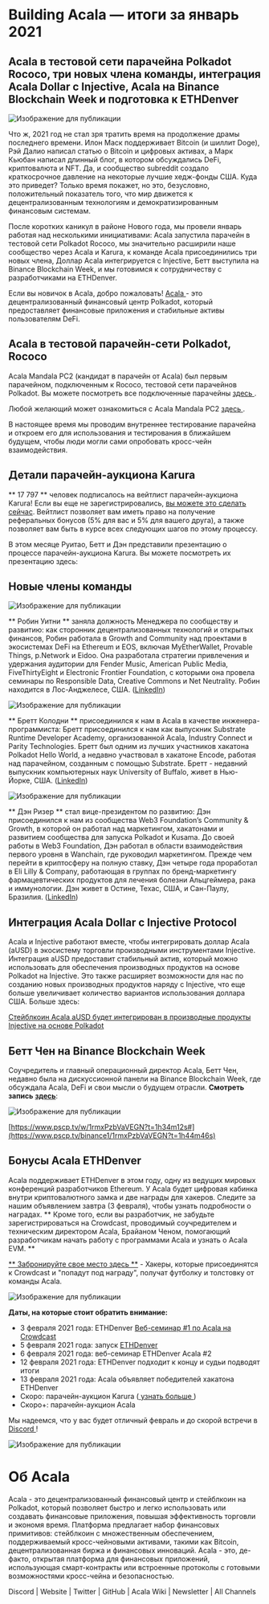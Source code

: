 # **Building Acala — итоги за январь 2021**

## Acala в тестовой сети парачейна Polkadot Rococo, три новых члена команды, интеграция Acala Dollar с Injective, Acala на Binance Blockchain Week и подготовка к ETHDenver

![Изображение для публикации](https://miro.medium.com/max/1600/0*AKMAckfj4PDxBHMX)

Что ж, 2021 год не стал зря тратить время на продолжение драмы последнего времени. Илон Маск поддерживает Bitcoin (и шиллит Doge), Рэй Далио написал статью о Bitcoin и цифровых активах, а Марк Кьюбан написал длинный блог, в котором обсуждались DeFi, криптовалюта и NFT. Да, и сообщество subreddit создало краткосрочное давление на некоторые лучшие хедж-фонды США. Куда это приведет? Только время покажет, но это, безусловно, положительный показатель того, что мир движется к децентрализованным технологиям и демократизированным финансовым системам.

После коротких каникул в районе Нового года, мы провели январь работая над несколькими инициативами: Acala запустила парачейн в тестовой сети Polkadot Rococo, мы значительно расширили наше сообщество через Acala и Karura, к команде Acala присоединились три новых члена, Доллар Acala интегрируется с Injective, Бетт выступила на Binance Blockchain Week, и мы готовимся к сотрудничеству с разработчиками на ETHDenver.

Если вы новичок в Acala, добро пожаловать! [ Acala ](http://acala.network) - это децентрализованный финансовый центр Polkadot, который предоставляет финансовые приложения и стабильные активы пользователям DeFi.

## **Acala в тестовой парачейн-сети Polkadot, Rococo**

Acala Mandala PC2 (кандидат в парачейн от Acala) был первым парачейном, подключенным к Rococo, тестовой сети парачейнов Polkadot. Вы можете посмотреть все подключенные парачейны [ здесь ](https://polkadot.js.org/apps/?rpc=wss%3A%2F%2Frococo-rpc.polkadot.io#/parachains).

Любой желающий может ознакомиться с Acala Mandala PC2 [ здесь ](https://polkadot.js.org/apps/?rpc=wss%3A%2F%2Frococo-1.acala.laminar.one%2Fws#/explorer).

В настоящее время мы проводим внутреннее тестирование парачейна и откроем его для использования и тестирования в ближайшем будущем, чтобы люди могли сами опробовать кросс-чейн взаимодействия.

## **Детали парачейн-аукциона Karura**

** 17 797 ** человек подписалось на вейтлист парачейн-аукциона Karura! Если вы еще не зарегистрировались, [ вы можете это сделать сейчас](https://forms.gle/WXC9FaLwj2ciCrhP9). Вейтлист позволяет вам иметь право на получение реферальных бонусов (5% для вас и 5% для вашего друга), а также позволяет вам быть в курсе всех следующих шагов по этому процессу.

В этом месяце Руитао, Бетт и Дэн представили презентацию о процессе парачейн-аукциона Karura. Вы можете посмотреть их презентацию здесь:

## **Новые члены команды**

![Изображение для публикации](https://miro.medium.com/max/198/1*CKAzfp_7ymaDkEABfbJxgw.png)

** Робин Уитни ** заняла должность Менеджера по сообществу и развитию: как сторонник децентрализованных технологий и открытых финансов, Робин работала в Growth and Community над проектами в экосистемах DeFi на Ethereum и EOS, включая MyEtherWallet, Provable Things, p.Network и Eidoo. Она разработала стратегии привлечения и удержания аудитории для Fender Music, American Public Media, FiveThirtyEight и Electronic Frontier Foundation, с которыми она провела семинары по Responsible Data, Creative Commons и Net Neutrality. Робин находится в Лос-Анджелесе, США. ([LinkedIn](https://www.linkedin.com/in/robinmwhitney/))

![Изображение для публикации](https://miro.medium.com/max/198/1*a4vDhjcZXc2CVqrlVo4Eaw.png)

** Бретт Колодни ** присоединился к нам в Acala в качестве инженера-программиста: Бретт присоединился к нам как выпускник Substrate Runtime Developer Academy, организованной Acala, Industry Connect и Parity Technologies. Бретт был одним из лучших участников хакатона Polkadot Hello World, а недавно участвовал в хакатоне Encode, работая над парачейном, созданным с помощью Substrate. Бретт - недавний выпускник компьютерных наук University of Buffalo, живет в Нью-Йорке, США. ([LinkedIn](https://www.linkedin.com/in/brett-kolodny/))

![Изображение для публикации](https://miro.medium.com/max/192/1*alFvyf2j_3VXZw0p7i4-Ig.png)

** Дэн Ризер ** стал вице-президентом по развитию: Дэн присоединился к нам из сообщества Web3 Foundation’s Community & Growth, в которой он работал над маркетингом, хакатонами и развитием сообщества для запуска Polkadot и Kusama. До своей работы в Web3 Foundation, Дэн работал в области взаимодействия первого уровня в Wanchain, где руководил маркетингом. Прежде чем перейти в криптосферу на полную ставку, Дэн четыре года проработал в Eli Lilly & Company, работающая в группах по бренд-маркетингу фармацевтических продуктов для лечения болезни Альцгеймера, рака и иммунологии. Дэн живет в Остине, Техас, США, и Сан-Паулу, Бразилия. ([LinkedIn](https://www.linkedin.com/in/reecer/))

## **Интеграция Acala Dollar с Injective Protocol**

Acala и Injective работают вместе, чтобы интегрировать доллар Acala (aUSD) в экосистему торговли производными инструментами Injective. Интеграция aUSD предоставит стабильный актив, который можно использовать для обеспечения производных продуктов на основе Polkadot на Injective. Это также расширяет возможности для нас по созданию новых производных продуктов наряду с Injective, что еще больше увеличивает количество вариантов использования доллара США. Больше здесь:

[Стейблкоин Acala aUSD будет интегрирован в производные продукты Injective на основе Polkadot](https://medium.com/acalanetwork/acalas-ausd-stablecoin-to-be-integrated-on-injective-s-polkadot-based-derivative-products-342bfed0bc30)

## **Бетт Чен на Binance Blockchain Week**

Соучредитель и главный операционный директор Acala, Бетт Чен, недавно была на дискуссионной панели на Binance Blockchain Week, где обсуждала Acala, DeFi и свои мысли о будущем отрасли. **Смотреть запись** [**здесь**](https://www.pscp.tv/binance1/1rmxPzbVaVEGN?t=1h44m46s):

![Изображение для публикации](https://miro.medium.com/max/1988/1*1ramauqOTR30RSC-ZnNRsw.png)

[https://www.pscp.tv/w/1rmxPzbVaVEGN?t=1h34m12s#](https://www.pscp.tv/binance1/1rmxPzbVaVEGN?t=1h44m46s)

## **Бонусы Acala ETHDenver**

Acala поддерживает ETHDenver в этом году, одну из ведущих мировых конференций разработчиков Ethereum. У Acala будет цифровая кабинка внутри криптовалютного замка и две награды для хакеров. Следите за нашим объявлением завтра (3 февраля), чтобы узнать подробности о наградах. ** Кроме того, если вы разработчик, не забудьте зарегистрироваться на Crowdcast, проводимый соучредителем и техническим директором Acala, Брайаном Ченом, помогающий разработчикам начать работу с программами Acala и узнать о Acala EVM. **

[** Забронируйте свое место здесь **](https://www.crowdcast.io/e/acala-ethdenver-2021?utm_campaign=ethdenver&utm_source=medium&utm_medium=blog) - Хакеры, которые присоединятся к Crowdcast и "попадут под награду", получат футболку и толстовку от команды Acala.

![Изображение для публикации](https://miro.medium.com/max/1600/0*kw5WvFB9u1cGj9Fj)

**Даты, на которые стоит обратить внимание:**

- 3 февраля 2021 года: ETHDenver [ Веб-семинар #1 по Acala на Crowdcast ](https://www.crowdcast.io/e/acala-ethdenver-2021?utm_campaign=ethdenver&utm_source=medium&utm_medium=blog)
- 5 февраля 2021 года: запуск [ ETHDenver ](https://www.ethdenver.com/)
- 6 февраля 2021 года: веб-семинар ETHDenver Acala #2
- 12 февраля 2021 года: ETHDenver подходит к концу и судьи подводят итоги
- 13 февраля 2021 года: Acala объявляет победителей хакатона ETHDenver
- Скоро: парачейн-аукцион Karura ([ узнать больше ](https://medium.com/acalanetwork/karuras-approach-to-the-upcoming-parachain-lease-offering-plo-on-kusama-12fbf09ee463))
- Скоро+: парачейн-аукцион Acala

Мы надеемся, что у вас будет отличный февраль и до скорой встречи в [ Discord ](https://discord.gg/vdbFVCH)!

![Изображение для публикации](https://miro.medium.com/max/2402/1*4JsJArgpnTL_OOXk00UL_g.png)

# Об Acala

Acala - это децентрализованный финансовый центр и стейблкоин на Polkadot, который позволяет быстро и легко использовать или создавать финансовые приложения, повышая эффективность торговли и экономя время. Платформа предлагает набор финансовых примитивов: стейблкоин с множественным обеспечением, поддерживаемый кросс-чейновыми активами, такими как Bitcoin, децентрализованная биржа и финансовых инноваций. Acala - это, де-факто, открытая платформа для финансовых приложений, использующая смарт-контракты или встроенные протоколы с готовыми возможностями кросс-чейна и безопасностью.

Discord | Website | Twitter | GitHub | Acala Wiki | Newsletter | All Channels
